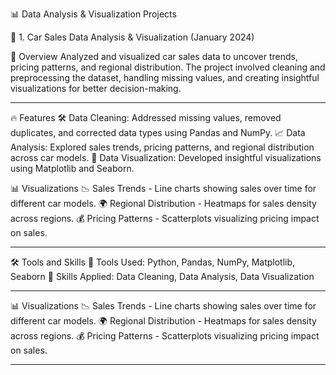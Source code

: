 
📊  Data Analysis & Visualization Projects

🚗 1. Car Sales Data Analysis & Visualization (January 2024)

📌 Overview
Analyzed and visualized car sales data to uncover trends, pricing patterns, and regional distribution. The project involved cleaning and preprocessing the dataset, handling missing values, and creating insightful visualizations for better decision-making.

---

🔥 Features
🛠 Data Cleaning: Addressed missing values, removed duplicates, and corrected data types using Pandas and NumPy.
📈 Data Analysis: Explored sales trends, pricing patterns, and regional distribution across car models.
🎨 Data Visualization: Developed insightful visualizations using Matplotlib and Seaborn.

📊 Visualizations
📉 Sales Trends - Line charts showing sales over time for different car models.
🌍 Regional Distribution - Heatmaps for sales density across regions.
💰 Pricing Patterns - Scatterplots visualizing pricing impact on sales.


---

🛠 Tools and Skills
🚀 Tools Used: Python, Pandas, NumPy, Matplotlib, Seaborn
🎯 Skills Applied: Data Cleaning, Data Analysis, Data Visualization

---

📊 Visualizations
📉 Sales Trends - Line charts showing sales over time for different car models.
🌍 Regional Distribution - Heatmaps for sales density across regions.
💰 Pricing Patterns - Scatterplots visualizing pricing impact on sales.

---
